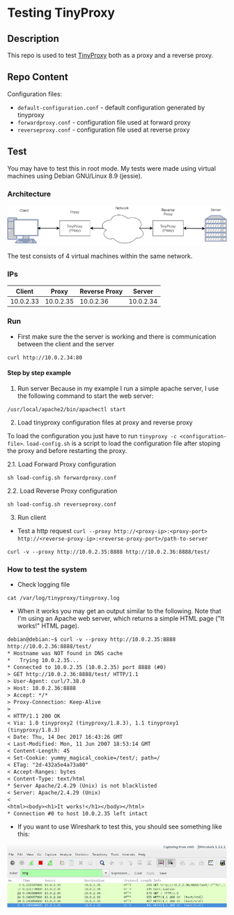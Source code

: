 # Testing TinyProxy

## Description

This repo is used to test [TinyProxy](https://github.com/tinyproxy/tinyproxy) both as a proxy and a reverse proxy.

## Repo Content

Configuration files:
- `default-configuration.conf` - default configuration generated by tinyproxy
- `forwardproxy.conf` - configuration file used at forward proxy
- `reverseproxy.conf` - configuration file used at reverse proxy

## Test

You may have to test this in root mode. My tests were made using virtual machines using Debian GNU/Linux 8.9 (jessie).

### Architecture

![architecture-image](images/TinyProxyExp.png)

The test consists of 4 virtual machines within the same network. 

### IPs

| Client     | Proxy      | Reverse Proxy | Server  |
| ---------- | ---------- | ---------- | ---------- |
| 10.0.2.33  | 10.0.2.35  | 10.0.2.36  | 10.0.2.34  |

### Run

- First make sure the the server is working and there is communication between the client and the server
```
curl http://10.0.2.34:80
```

#### Step by step example

1. Run server
Because in my example I run a simple apache server, I use the following command to start the web server:
```
/usr/local/apache2/bin/apachectl start
```

2. Load tinyproxy configuration files at proxy and reverse proxy

To load the configuration you just have to run `tinyproxy -c <configuration-file>`.
`load-config.sh` is a script to load the configuration file after stoping the proxy and before restarting the proxy.

2.1. Load Forward Proxy configuration
```
sh load-config.sh forwardproxy.conf
```

2.2. Load Reverse Proxy configuration
```
sh load-config.sh reverseproxy.conf
```

3. Run client

- Test a http request `curl --proxy http://<proxy-ip>:<proxy-port> http://<reverse-proxy-ip>:<reverse-proxy-port>/path-to-server`
```
curl -v --proxy http://10.0.2.35:8888 http://10.0.2.36:8888/test/
```

### How to test the system

- Check logging file

```
cat /var/log/tinyproxy/tinyproxy.log
```

- When it works you may get an output similar to the following. Note that I'm using an Apache web server, which returns a simple HTML page ("It works!" HTML page).

```
debian@debian:~$ curl -v --proxy http://10.0.2.35:8888 http://10.0.2.36:8888/test/
* Hostname was NOT found in DNS cache
*   Trying 10.0.2.35...
* Connected to 10.0.2.35 (10.0.2.35) port 8888 (#0)
> GET http://10.0.2.36:8888/test/ HTTP/1.1
> User-Agent: curl/7.38.0
> Host: 10.0.2.36:8888
> Accept: */*
> Proxy-Connection: Keep-Alive
> 
< HTTP/1.1 200 OK
< Via: 1.0 tinyproxy2 (tinyproxy/1.8.3), 1.1 tinyproxy1 (tinyproxy/1.8.3)
< Date: Thu, 14 Dec 2017 16:43:26 GMT
< Last-Modified: Mon, 11 Jun 2007 18:53:14 GMT
< Content-Length: 45
< Set-Cookie: yummy_magical_cookie=/test/; path=/
< ETag: "2d-432a5e4a73a80"
< Accept-Ranges: bytes
< Content-Type: text/html
* Server Apache/2.4.29 (Unix) is not blacklisted
< Server: Apache/2.4.29 (Unix)
< 
<html><body><h1>It works!</h1></body></html>
* Connection #0 to host 10.0.2.35 left intact
```

- If you want to use Wireshark to test this, you should see something like this:

![wireshark-capture-image](images/WiresharkCapture.PNG)
